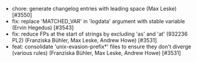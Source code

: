  * chore: generate changelog entries with leading space (Max Leske) [#3550]
 * fix: replace 'MATCHED_VAR' in 'logdata' argument with stable variable (Ervin Hegedus) [#3543]
 * fix: reduce FPs at the start of strings by excluding 'as' and 'at' (932236 PL2) (Franziska Bühler, Max Leske, Andrew Howe) [#3531]
 * feat: consolidate 'unix-evasion-prefix*' files to ensure they don't diverge (various rules) (Franziska Bühler, Max Leske, Andrew Howe) [#3531]
